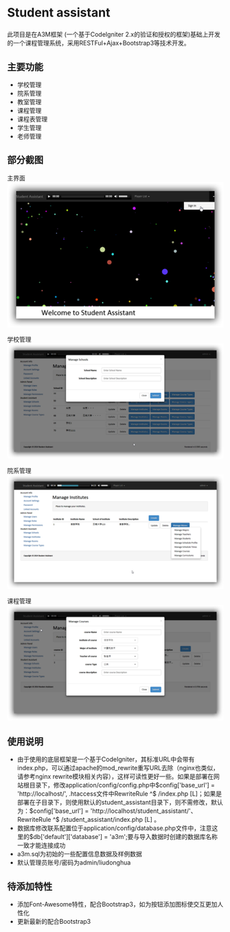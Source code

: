 # Student assistant
### 

此项目是在A3M框架 (一个基于CodeIgniter 2.x的验证和授权的框架)基础上开发的一个课程管理系统，采用RESTFul+Ajax+Bootstrap3等技术开发。

		
## 主要功能  

* 学校管理
* 院系管理
* 教室管理 
* 课程管理
* 课程表管理
* 学生管理
* 老师管理

## 部分截图

主界面
![](other_files/student_assistant_main.png)

学校管理
![](other_files/student_assistant_manage_school.png)

院系管理
![](other_files/student_assistant_manage_institute.png)

课程管理
![](other_files/student_assistant_manage_course.png)

## 使用说明

* 由于使用的底层框架是一个基于CodeIgniter，其标准URL中会带有index.php，可以通过apache的mod_rewrite重写URL去除（nginx也类似，请参考nginx rewrite模块相关内容），这样可读性更好一些。如果是部署在网站根目录下，修改application/config/config.php中$config['base_url'] = 'http://localhost/', .htaccess文件中RewriteRule ^$ /index.php [L]；如果是部署在子目录下，则使用默认的student_assistant目录下，则不需修改，默认为：$config['base_url'] = 'http://localhost/student_assistant/'、RewriteRule ^$ /student_assistant/index.php [L] 。
* 数据库修改联系配置位于application/config/database.php文件中，注意这里的$db['default']['database'] = 'a3m';要与导入数据时创建的数据库名称一致才能连接成功
* a3m.sql为初始的一些配置信息数据及样例数据
* 默认管理员账号/密码为admin/liudonghua

## 待添加特性

* 添加Font-Awesome特性，配合Bootstrap3，如为按钮添加图标使交互更加人性化
* 更新最新的配合Bootstrap3
